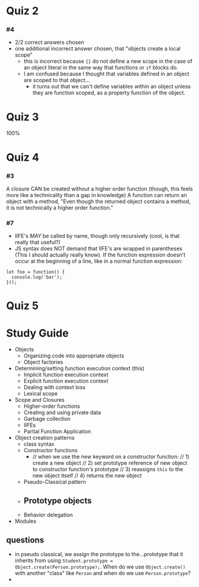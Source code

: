 # Quiz 2
### #4
- 2/2 correct answers chosen
- one additional incorrect answer chosen, that "objects create a local scope"
  - this is incorrect because `{}` do not define a new scope in the case of an object literal
  in the same way that functions or `if` blocks do.
  - I am confused because I thought that variables defined in an object are scoped to that object...
    - it turns out that we can't define variables within an object unless they are function scoped,
    as a property function of the object.

# Quiz 3
100%
# Quiz 4
### #3
A closure CAN be created without a higher order function (though, this feels more like a technicality than a gap in knowledge)
A function can return an object with a method, "Even though the returned object contains a method, it is not technically 
a higher order function."
### #7
- IIFE's *MAY* be called by name, though only recursively (cool, is that really that useful?)
- JS syntax does NOT demand that IIFE's are wrapped in parentheses (This I should actually really know). If the function 
expression doesn't occur at the beginning of a line, like in a normal function expression:
```
let foo = function() {
  console.log('bar');
}();
```
# Quiz 5

# Study Guide

- Objects
  - Organizing code into appropriate objects
  - Object factories
- Determining/setting function execution context (this)
  - Implicit function execution context
  - Explicit function execution context
  - Dealing with context loss
  - Lexical scope
- Scope and Closures
  - Higher-order functions
  - Creating and using private data
  - Garbage collection
  - IIFEs
  - Partial Function Application
- Object creation patterns
  - class syntax
  - Constructor functions
    - // when we use the new keyword on a constructor function:
      // 1) create a new object
      // 2) set prototype reference of new object to constructor function's prototype
      // 3) reassigns `this` to the new object itself
      // 4) returns the new object
  - Pseudo-Classical pattern
  - Prototype objects
    - 
  - Behavior delegation
- Modules

## questions
- in pseudo classical, we assign the prototype to the...prototype that it inherits from using `Student.prototype = Object.create(Person.prototype);`. When do we use `Object.create()` with another "class" like `Person` and when do we use `Person.prototype`?
-